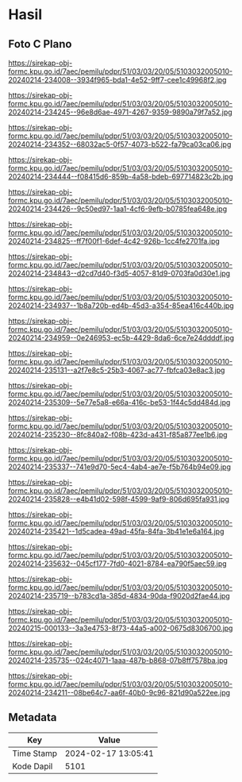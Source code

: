 # Hasil

## Foto C Plano

https://sirekap-obj-formc.kpu.go.id/7aec/pemilu/pdpr/51/03/03/20/05/5103032005010-20240214-234008--3934f965-bda1-4e52-9ff7-cee1c49968f2.jpg

https://sirekap-obj-formc.kpu.go.id/7aec/pemilu/pdpr/51/03/03/20/05/5103032005010-20240214-234245--96e8d6ae-4971-4267-9359-9890a79f7a52.jpg

https://sirekap-obj-formc.kpu.go.id/7aec/pemilu/pdpr/51/03/03/20/05/5103032005010-20240214-234352--68032ac5-0f57-4073-b522-fa79ca03ca06.jpg

https://sirekap-obj-formc.kpu.go.id/7aec/pemilu/pdpr/51/03/03/20/05/5103032005010-20240214-234444--f08415d6-859b-4a58-bdeb-697714823c2b.jpg

https://sirekap-obj-formc.kpu.go.id/7aec/pemilu/pdpr/51/03/03/20/05/5103032005010-20240214-234426--9c50ed97-1aa1-4cf6-9efb-b0785fea648e.jpg

https://sirekap-obj-formc.kpu.go.id/7aec/pemilu/pdpr/51/03/03/20/05/5103032005010-20240214-234825--ff7f00f1-6def-4c42-926b-1cc4fe2701fa.jpg

https://sirekap-obj-formc.kpu.go.id/7aec/pemilu/pdpr/51/03/03/20/05/5103032005010-20240214-234843--d2cd7d40-f3d5-4057-81d9-0703fa0d30e1.jpg

https://sirekap-obj-formc.kpu.go.id/7aec/pemilu/pdpr/51/03/03/20/05/5103032005010-20240214-234937--1b8a720b-ed4b-45d3-a354-85ea416c440b.jpg

https://sirekap-obj-formc.kpu.go.id/7aec/pemilu/pdpr/51/03/03/20/05/5103032005010-20240214-234959--0e246953-ec5b-4429-8da6-6ce7e24ddddf.jpg

https://sirekap-obj-formc.kpu.go.id/7aec/pemilu/pdpr/51/03/03/20/05/5103032005010-20240214-235131--a2f7e8c5-25b3-4067-ac77-fbfca03e8ac3.jpg

https://sirekap-obj-formc.kpu.go.id/7aec/pemilu/pdpr/51/03/03/20/05/5103032005010-20240214-235309--5e77e5a8-e66a-416c-be53-1f44c5dd484d.jpg

https://sirekap-obj-formc.kpu.go.id/7aec/pemilu/pdpr/51/03/03/20/05/5103032005010-20240214-235230--8fc840a2-f08b-423d-a431-f85a877ee1b6.jpg

https://sirekap-obj-formc.kpu.go.id/7aec/pemilu/pdpr/51/03/03/20/05/5103032005010-20240214-235337--741e9d70-5ec4-4ab4-ae7e-f5b764b94e09.jpg

https://sirekap-obj-formc.kpu.go.id/7aec/pemilu/pdpr/51/03/03/20/05/5103032005010-20240214-235828--e4b41d02-598f-4599-9af9-806d695fa931.jpg

https://sirekap-obj-formc.kpu.go.id/7aec/pemilu/pdpr/51/03/03/20/05/5103032005010-20240214-235421--1d5cadea-49ad-45fa-84fa-3b41e1e6a164.jpg

https://sirekap-obj-formc.kpu.go.id/7aec/pemilu/pdpr/51/03/03/20/05/5103032005010-20240214-235632--045cf177-7fd0-4021-8784-ea790f5aec59.jpg

https://sirekap-obj-formc.kpu.go.id/7aec/pemilu/pdpr/51/03/03/20/05/5103032005010-20240214-235719--b783cd1a-385d-4834-90da-f9020d2fae44.jpg

https://sirekap-obj-formc.kpu.go.id/7aec/pemilu/pdpr/51/03/03/20/05/5103032005010-20240215-000133--3a3e4753-8f73-44a5-a002-0675d8306700.jpg

https://sirekap-obj-formc.kpu.go.id/7aec/pemilu/pdpr/51/03/03/20/05/5103032005010-20240214-235735--024c4071-1aaa-487b-b868-07b8ff7578ba.jpg

https://sirekap-obj-formc.kpu.go.id/7aec/pemilu/pdpr/51/03/03/20/05/5103032005010-20240214-234211--08be64c7-aa6f-40b0-9c96-821d90a522ee.jpg


## Metadata

| Key        | Value               |
| ---------- | ------------------- |
| Time Stamp | 2024-02-17 13:05:41 |
| Kode Dapil | 5101                |



